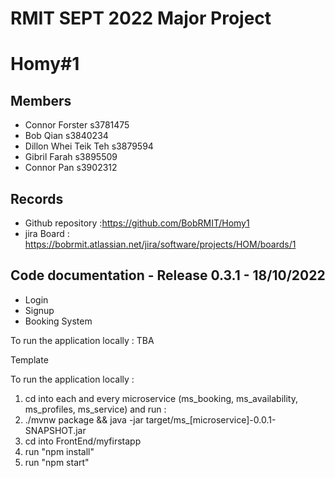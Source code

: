 # RMIT SEPT 2022 Major Project

# Homy#1

## Members
* Connor Forster 	s3781475
* Bob Qian 		s3840234
* Dillon Whei Teik Teh	s3879594
* Gibril Farah		s3895509
* Connor Pan		s3902312

## Records

* Github repository :https://github.com/BobRMIT/Homy1
* jira Board : https://bobrmit.atlassian.net/jira/software/projects/HOM/boards/1

	
## Code documentation - Release 0.3.1 - 18/10/2022
* Login
* Signup
* Booking System
	
  

To run the application locally : 
TBA

Template

To run the application locally : 
1) cd into each and every microservice (ms_booking, ms_availability, ms_profiles, ms_service) and run :
2) ./mvnw package && java -jar target/ms_[microservice]-0.0.1-SNAPSHOT.jar
3) cd into FrontEnd/myfirstapp
4) run "npm install"
5) run "npm start"





